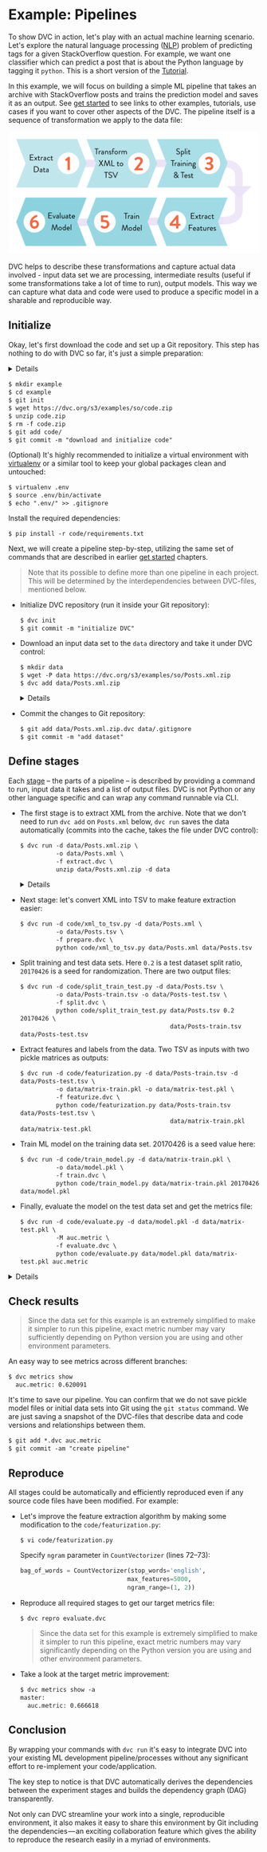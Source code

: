 # Example: Pipelines

To show DVC in action, let's play with an actual machine learning scenario.
Let's explore the natural language processing
([NLP](https://en.wikipedia.org/wiki/Natural_language_processing)) problem of
predicting tags for a given StackOverflow question. For example, we want one
classifier which can predict a post that is about the Python language by tagging
it `python`. This is a short version of the [Tutorial](/doc/tutorial).

In this example, we will focus on building a simple ML pipeline that takes an
archive with StackOverflow posts and trains the prediction model and saves it as
an output. See [get started](/doc/get-started) to see links to other examples,
tutorials, use cases if you want to cover other aspects of the DVC. The pipeline
itself is a sequence of transformation we apply to the data file:

![](/static/img/example-flow-2x.png)

DVC helps to describe these transformations and capture actual data involved -
input data set we are processing, intermediate results (useful if some
transformations take a lot of time to run), output models. This way we can
capture what data and code were used to produce a specific model in a sharable
and reproducible way.

## Initialize

Okay, let's first download the code and set up a Git repository. This step has
nothing to do with DVC so far, it's just a simple preparation:

<details>

### Expand to learn how to download on Windows

Windows doesn't ship `wget` utility by default, so you'll need to use just use
your browser to download `code.zip`.

</details>

```dvc
$ mkdir example
$ cd example
$ git init
$ wget https://dvc.org/s3/examples/so/code.zip
$ unzip code.zip
$ rm -f code.zip
$ git add code/
$ git commit -m "download and initialize code"
```

(Optional) It's highly recommended to initialize a virtual environment with
[virtualenv](https://virtualenv.pypa.io/en/stable/) or a similar tool to keep
your global packages clean and untouched:

```dvc
$ virtualenv .env
$ source .env/bin/activate
$ echo ".env/" >> .gitignore
```

Install the required dependencies:

```dvc
$ pip install -r code/requirements.txt
```

Next, we will create a pipeline step-by-step, utilizing the same set of commands
that are described in earlier [get started](/doc/get-started) chapters.

> Note that its possible to define more than one pipeline in each project. This
> will be determined by the interdependencies between DVC-files, mentioned
> below.

- Initialize DVC repository (run it inside your Git repository):

  ```dvc
  $ dvc init
  $ git commit -m "initialize DVC"
  ```

- Download an input data set to the `data` directory and take it under DVC
  control:

  ```dvc
  $ mkdir data
  $ wget -P data https://dvc.org/s3/examples/so/Posts.xml.zip
  $ dvc add data/Posts.xml.zip
  ```

  <details>

  When we run `dvc add` `Posts.xml.zip`, DVC creates a
  [DVC-file](/doc/user-guide/dvc-file-format).

  ### Expand to learn more about DVC internals

  `dvc init` created a new directory `example/.dvc/` with `config`, `.gitignore`
  files and the `cache` directory. These files and directories are hidden from
  users in general. Users don't interact with these files directly. See
  [DVC Files and Directories](/doc/user-guide/dvc-files-and-directories) to
  learn more.

  Note that the DVC-file created by `dvc add` has no dependencies, a.k.a. an
  "_orphan_ stage file":

  ```yaml
  md5: 4dbe7a4e5a0d41b652f3d6286c4ae788
  outs:
    - cache: true
      md5: ce68b98d82545628782c66192c96f2d2
      path: Posts.xml.zip
  ```

  This is the file that should be committed into a version control system
  instead of the data file itself.

  Actual data file `Posts.xml.zip` is linked into the `.dvc/cache` directory,
  under the `.dvc/cache/ce/68b98d82545628782c66192c96f2d2` name and is added to
  `.gitignore`. Even if you remove it in the workspace, or checkout a different
  branch/commit the data is not lost if a corresponding DVC-file is committed.
  It's enough to run `dvc checkout` or `dvc pull` to restore data files.

  </details>

- Commit the changes to Git repository:

  ```dvc
  $ git add data/Posts.xml.zip.dvc data/.gitignore
  $ git commit -m "add dataset"
  ```

## Define stages

Each [stage](/doc/commands-reference/run) – the parts of a pipeline – is
described by providing a command to run, input data it takes and a list of
output files. DVC is not Python or any other language specific and can wrap any
command runnable via CLI.

- The first stage is to extract XML from the archive. Note that we don't need to
  run `dvc add` on `Posts.xml` below, `dvc run` saves the data automatically
  (commits into the cache, takes the file under DVC control):

  ```dvc
  $ dvc run -d data/Posts.xml.zip \
            -o data/Posts.xml \
            -f extract.dvc \
            unzip data/Posts.xml.zip -d data
  ```

  <details>

  Similar to `dvc add`, `dvc run` creates a
  [DVC-file](/doc/user-guide/dvc-file-format) (or "stage file").

  ### Expand to learn more about DVC internals

  Here's what the DVC-file (stage file, with dependencies `deps`) looks like:

  ```yaml
  cmd: ' unzip data/Posts.xml.zip -d data'
  deps:
    - md5: ce68b98d82545628782c66192c96f2d2
      path: data/Posts.xml.zip
  md5: abaf651846ec4fb7a4a8e1a685546ed9
  outs:
    - cache: true
      md5: a304afb96060aad90176268345e10355
      path: data/Posts.xml
  ```

  This file is using the same technique - pointers (md5 hashes) to the cache to
  describe and version control dependencies and outputs. Output `Posts.xml` file
  is automatically added to the `.gitignore` file and a link is created into a
  cache `.dvc/cache/a3/04afb96060aad90176268345e10355` to save it.

  Two things are worth noticing here. First, by analyzing dependencies and
  outputs that DVC-files describe, we can restore the full chain (DAG) of
  commands we need to apply. This is important when you run `dvc repro` to
  reproduce the final or intermediate result.

  Second, you should see by now that the actual data is stored in the
  `.dvc/cache` directory, each file having a name in a form of an md5 hash. This
  cache is similar to Git's internal objects store but made specifically to
  handle large data files.

  > **Note!** For performance with large datasets, DVC can use file links from
  > the cache to the workspace to avoid copying actual file contents. Refer to
  > [File link types](/docs/user-guide/large-dataset-optimization#file-link-types-for-the-dvc-cache)
  > to learn which options exist and how to enable them.

  </details>

- Next stage: let's convert XML into TSV to make feature extraction easier:

  ```dvc
  $ dvc run -d code/xml_to_tsv.py -d data/Posts.xml \
            -o data/Posts.tsv \
            -f prepare.dvc \
            python code/xml_to_tsv.py data/Posts.xml data/Posts.tsv
  ```

- Split training and test data sets. Here `0.2` is a test dataset split ratio,
  `20170426` is a seed for randomization. There are two output files:

  ```dvc
  $ dvc run -d code/split_train_test.py -d data/Posts.tsv \
            -o data/Posts-train.tsv -o data/Posts-test.tsv \
            -f split.dvc \
            python code/split_train_test.py data/Posts.tsv 0.2 20170426 \
                                            data/Posts-train.tsv data/Posts-test.tsv
  ```

- Extract features and labels from the data. Two TSV as inputs with two pickle
  matrices as outputs:

  ```dvc
  $ dvc run -d code/featurization.py -d data/Posts-train.tsv -d data/Posts-test.tsv \
            -o data/matrix-train.pkl -o data/matrix-test.pkl \
            -f featurize.dvc \
            python code/featurization.py data/Posts-train.tsv data/Posts-test.tsv \
                                            data/matrix-train.pkl data/matrix-test.pkl
  ```

- Train ML model on the training data set. 20170426 is a seed value here:

  ```dvc
  $ dvc run -d code/train_model.py -d data/matrix-train.pkl \
            -o data/model.pkl \
            -f train.dvc \
            python code/train_model.py data/matrix-train.pkl 20170426 data/model.pkl
  ```

- Finally, evaluate the model on the test data set and get the metrics file:

  ```dvc
  $ dvc run -d code/evaluate.py -d data/model.pkl -d data/matrix-test.pkl \
            -M auc.metric \
            -f evaluate.dvc \
            python code/evaluate.py data/model.pkl data/matrix-test.pkl auc.metric
  ```

<details>

### Expand to learn more about DVC internals

By analyzing dependencies and outputs in DVC-files, we can restore the full
chain of commands (DAG) we need to apply. This is important when you run
`dvc repro` to reproduce the final or intermediate result.

`dvc pipeline show` helps to visualize pipelines (run it with `-c` option to see
actual commands instead of DVC-files):

```dvc
$ dvc pipeline show --ascii evaluate.dvc

       .------------------------.
       | data/Posts.xml.zip.dvc |
       `------------------------'
                    *
                    *
                    *
            .-------------.
            | extract.dvc |
            `-------------'
                    *
                    *
                    *
            .-------------.
            | prepare.dvc |
            `-------------'
                    *
                    *
                    *
              .-----------.
              | split.dvc |
              `-----------'
                    *
                    *
                    *
            .---------------.
            | featurize.dvc |
            `---------------'
             **           ***
           **                **
         **                    **
.-----------.                    **
| train.dvc |                  **
`-----------'                **
             **           ***
               **       **
                 **   **
            .--------------.
            | evaluate.dvc |
            `--------------'
```

</details>

## Check results

> Since the data set for this example is an extremely simplified to make it
> simpler to run this pipeline, exact metric number may vary sufficiently
> depending on Python version you are using and other environment parameters.

An easy way to see metrics across different branches:

```dvc
$ dvc metrics show
  auc.metric: 0.620091
```

It's time to save our pipeline. You can confirm that we do not save pickle model
files or initial data sets into Git using the `git status` command. We are just
saving a snapshot of the DVC-files that describe data and code versions and
relationships between them.

```dvc
$ git add *.dvc auc.metric
$ git commit -am "create pipeline"
```

## Reproduce

All stages could be automatically and efficiently reproduced even if any source
code files have been modified. For example:

- Let's improve the feature extraction algorithm by making some modification to
  the `code/featurization.py`:

  ```dvc
  $ vi code/featurization.py
  ```

  Specify `ngram` parameter in `CountVectorizer` (lines 72–73):

  ```python
  bag_of_words = CountVectorizer(stop_words='english',
                                max_features=5000,
                                ngram_range=(1, 2))
  ```

- Reproduce all required stages to get our target metrics file:

  ```dvc
  $ dvc repro evaluate.dvc
  ```

  > Since the data set for this example is extremely simplified to make it
  > simpler to run this pipeline, exact metric numbers may vary significantly
  > depending on the Python version you are using and other environment
  > parameters.

- Take a look at the target metric improvement:

  ```dvc
  $ dvc metrics show -a
  master:
    auc.metric: 0.666618
  ```

## Conclusion

By wrapping your commands with `dvc run` it's easy to integrate DVC into your
existing ML development pipeline/processes without any significant effort to
re-implement your code/application.

The key step to notice is that DVC automatically derives the dependencies
between the experiment stages and builds the dependency graph (DAG)
transparently.

Not only can DVC streamline your work into a single, reproducible environment,
it also makes it easy to share this environment by Git including the
dependencies — an exciting collaboration feature which gives the ability to
reproduce the research easily in a myriad of environments.
